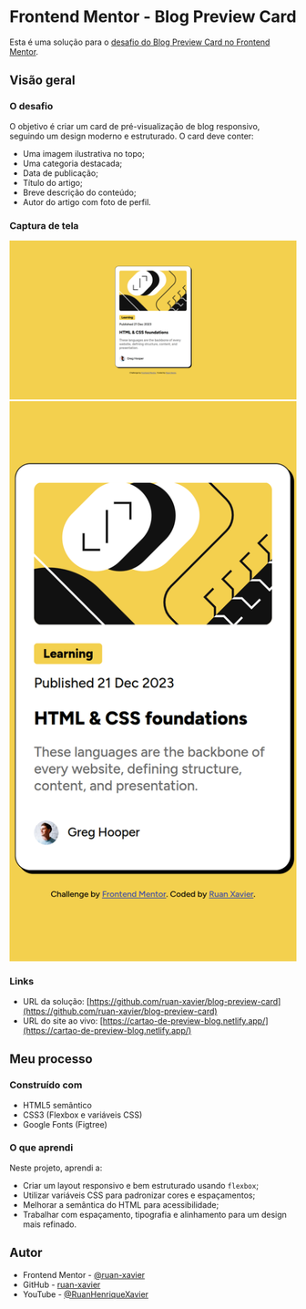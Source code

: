 # Frontend Mentor - Blog Preview Card

Esta é uma solução para o [desafio do Blog Preview Card no Frontend Mentor](https://www.frontendmentor.io/challenges/blog-preview-card-ckPaj01IcS).

## Visão geral

### O desafio

O objetivo é criar um card de pré-visualização de blog responsivo, seguindo um design moderno e estruturado. O card deve conter:
- Uma imagem ilustrativa no topo;
- Uma categoria destacada;
- Data de publicação;
- Título do artigo;
- Breve descrição do conteúdo;
- Autor do artigo com foto de perfil.

### Captura de tela

![Blog Preview Card](./screenshot/blog-preview-card-desktop.png)
![Blog Preview Card](./screenshot/blog-preview-card-mobile.png)

### Links

- URL da solução: [https://github.com/ruan-xavier/blog-preview-card](https://github.com/ruan-xavier/blog-preview-card)
- URL do site ao vivo: [https://cartao-de-preview-blog.netlify.app/](https://cartao-de-preview-blog.netlify.app/)

## Meu processo

### Construído com

- HTML5 semântico
- CSS3 (Flexbox e variáveis CSS)
- Google Fonts (Figtree)

### O que aprendi

Neste projeto, aprendi a:
- Criar um layout responsivo e bem estruturado usando `flexbox`;
- Utilizar variáveis CSS para padronizar cores e espaçamentos;
- Melhorar a semântica do HTML para acessibilidade;
- Trabalhar com espaçamento, tipografia e alinhamento para um design mais refinado.

## Autor

- Frontend Mentor - [@ruan-xavier](https://www.frontendmentor.io/profile/ruan-xavier)
- GitHub - [ruan-xavier](https://github.com/ruan-xavier)
- YouTube - [@RuanHenriqueXavier](https://www.youtube.com/@RuanHenriqueXavier)